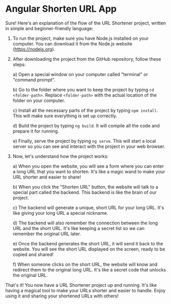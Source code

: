 # Angular Shorten URL App

Sure! Here's an explanation of the flow of the URL Shortener project, written in simple and beginner-friendly language:

1. To run the project, make sure you have Node.js installed on your computer. You can download it from the Node.js website (https://nodejs.org).

2. After downloading the project from the GitHub repository, follow these steps:

   a) Open a special window on your computer called "terminal" or "command prompt".
   
   b) Go to the folder where you want to keep the project by typing `cd <folder-path>`. Replace `<folder-path>` with the actual location of the folder on your computer.

   c) Install all the necessary parts of the project by typing `npm install`. This will make sure everything is set up correctly.

   d) Build the project by typing `ng build`. It will compile all the code and prepare it for running.

   e) Finally, serve the project by typing `ng serve`. This will start a local server so you can see and interact with the project in your web browser.

3. Now, let's understand how the project works:

   a) When you open the website, you will see a form where you can enter a long URL that you want to shorten. It's like a magic wand to make your URL shorter and easier to share!

   b) When you click the "Shorten URL" button, the website will talk to a special part called the backend. This backend is like the brain of our project.

   c) The backend will generate a unique, short URL for your long URL. It's like giving your long URL a special nickname.

   d) The backend will also remember the connection between the long URL and the short URL. It's like keeping a secret list so we can remember the original URL later.

   e) Once the backend generates the short URL, it will send it back to the website. You will see the short URL displayed on the screen, ready to be copied and shared!

   f) When someone clicks on the short URL, the website will know and redirect them to the original long URL. It's like a secret code that unlocks the original URL.

That's it! You now have a URL Shortener project up and running. It's like having a magical tool to make your URLs shorter and easier to handle. Enjoy using it and sharing your shortened URLs with others!
